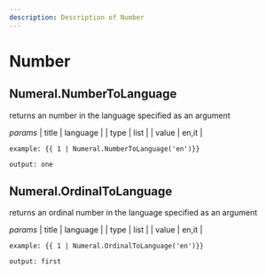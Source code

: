 ```yaml
---
description: Description of Number
---
```


# Number

## Numeral.NumberToLanguage

returns an number in the language specified as an argument

_params_ \| title \| language \| \| type \| list \| \| value \| en,it \|

```text
example: {{ 1 | Numeral.NumberToLanguage('en')}}

output: one
```

## Numeral.OrdinalToLanguage

returns an ordinal number in the language specified as an argument

_params_ \| title \| language \| \| type \| list \| \| value \| en,it \|

```text
example: {{ 1 | Numeral.OrdinalToLanguage('en')}}

output: first
```

